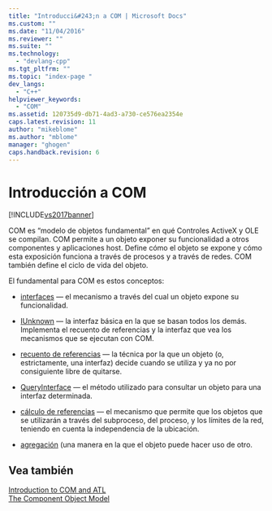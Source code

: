 ```yaml
---
title: "Introducci&#243;n a COM | Microsoft Docs"
ms.custom: ""
ms.date: "11/04/2016"
ms.reviewer: ""
ms.suite: ""
ms.technology: 
  - "devlang-cpp"
ms.tgt_pltfrm: ""
ms.topic: "index-page "
dev_langs: 
  - "C++"
helpviewer_keywords: 
  - "COM"
ms.assetid: 120735d9-db71-4ad3-a730-ce576ea2354e
caps.latest.revision: 11
author: "mikeblome"
ms.author: "mblome"
manager: "ghogen"
caps.handback.revision: 6
---
```

# Introducci&#243;n a COM
[!INCLUDE[vs2017banner](../assembler/inline/includes/vs2017banner.md)]

COM es “modelo de objetos fundamental” en qué Controles ActiveX y OLE se compilan.  COM permite a un objeto exponer su funcionalidad a otros componentes y aplicaciones host.  Define cómo el objeto se expone y cómo esta exposición funciona a través de procesos y a través de redes.  COM también define el ciclo de vida del objeto.  
  
 El fundamental para COM es estos conceptos:  
  
-   [interfaces](../atl/interfaces-atl.md) — el mecanismo a través del cual un objeto expone su funcionalidad.  
  
-   [IUnknown](../atl/iunknown.md) — la interfaz básica en la que se basan todos los demás.  Implementa el recuento de referencias y la interfaz que vea los mecanismos que se ejecutan con COM.  
  
-   [recuento de referencias](../atl/reference-counting.md) — la técnica por la que un objeto \(o, estrictamente, una interfaz\) decide cuando se utiliza y ya no por consiguiente libre de quitarse.  
  
-   [QueryInterface](../atl/queryinterface.md) — el método utilizado para consultar un objeto para una interfaz determinada.  
  
-   [cálculo de referencias](../atl/marshaling.md) — el mecanismo que permite que los objetos que se utilizarán a través del subproceso, del proceso, y los límites de la red, teniendo en cuenta la independencia de la ubicación.  
  
-   [agregación](../atl/aggregation.md) \(una manera en la que el objeto puede hacer uso de otro.  
  
## Vea también  
 [Introduction to COM and ATL](../atl/introduction-to-com-and-atl.md)   
 [The Component Object Model](http://msdn.microsoft.com/library/windows/desktop/ms694363)